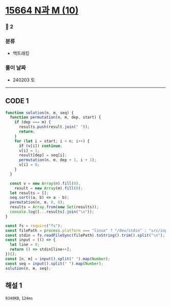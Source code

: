 # [15664 N과 M (10)](https://www.acmicpc.net/problem/15664)

### 🥈 2

### 분류

- 백트래킹

### 풀이 날짜

- 240203 토

---

## CODE 1

```javascript
function solution(n, m, seq) {
  function permutation(n, m, dep, start) {
    if (dep === m) {
      results.push(result.join(" "));
      return;
    }
    for (let i = start; i < n; i++) {
      if (v[i]) continue;
      v[i] = 1;
      result[dep] = seq[i];
      permutation(n, m, dep + 1, i + 1);
      v[i] = 0;
    }
  }

  const v = new Array(n).fill(0),
    result = new Array(m).fill(0);
  let results = [];
  seq.sort((a, b) => a - b);
  permutation(n, m, 0, 0);
  results = Array.from(new Set(results));
  console.log([...results].join("\n"));
}

const fs = require("fs");
const filePath = process.platform === "linux" ? "/dev/stdin" : "src/input.txt";
const stdin = fs.readFileSync(filePath).toString().trim().split("\n");
const input = (() => {
  let line = 0;
  return () => stdin[line++];
})();
const [n, m] = input().split(" ").map(Number);
const seq = input().split(" ").map(Number);
solution(n, m, seq);
```

## 해설 1

`9340KB`, `124ms`
